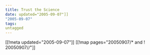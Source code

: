 ```yaml
---
title: Trust the Science
date: updated="2005-09-07"]]
"2005-09-07"
tags:
untagged
---
```

[[!meta updated="2005-09-07"]]
[[!map pages="20050907/* and ! 20050907/*/*"]]
